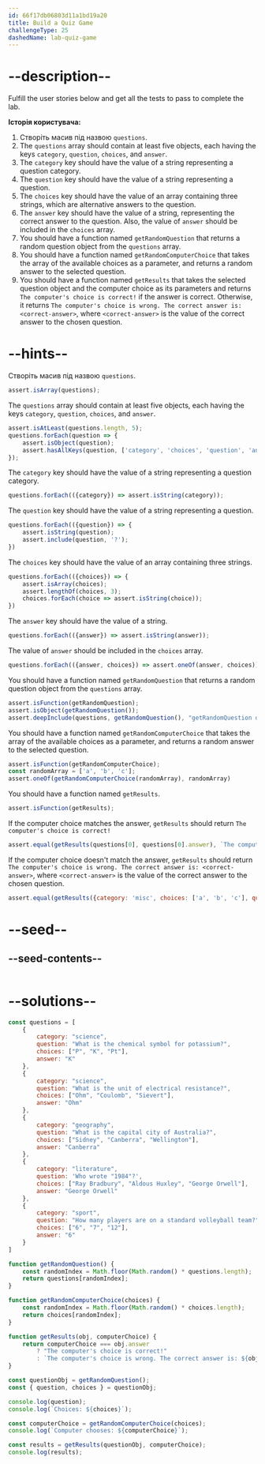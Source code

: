 ```yaml
---
id: 66f17db06803d11a1bd19a20
title: Build a Quiz Game
challengeType: 25
dashedName: lab-quiz-game
---
```


# --description--

Fulfill the user stories below and get all the tests to pass to complete the lab.

**Історія користувача:**

1. Створіть масив під назвою `questions`.
1. The `questions` array should contain at least five objects, each having the keys `category`, `question`, `choices`, and `answer`.
1. The `category` key should have the value of a string representing a question category.
1. The `question` key should have the value of a string representing a question.
1. The `choices` key should have the value of an array containing three strings, which are alternative answers to the question.
1. The `answer` key should have the value of a string, representing the correct answer to the question. Also, the value of `answer` should be included in the `choices` array.
1. You should have a function named `getRandomQuestion` that returns a random question object from the `questions` array.
1. You should have a function named `getRandomComputerChoice` that takes the array of the available choices as a parameter, and returns a random answer to the selected question.
1. You should have a function named `getResults` that takes the selected question object and the computer choice as its parameters and returns `The computer's choice is correct!` if the answer is correct. Otherwise, it returns `The computer's choice is wrong. The correct answer is: <correct-answer>`, where `<correct-answer>` is the value of the correct answer to the chosen question.

# --hints--

Створіть масив під назвою `questions`.

```js
assert.isArray(questions);
```

The `questions` array should contain at least five objects, each having the keys `category`, `question`, `choices`, and `answer`.

```js
assert.isAtLeast(questions.length, 5);
questions.forEach(question => {
    assert.isObject(question);
    assert.hasAllKeys(question, ['category', 'choices', 'question', 'answer']);
});

```

The `category` key should have the value of a string representing a question category.

```js
questions.forEach(({category}) => assert.isString(category));
```

The `question` key should have the value of a string representing a question.

```js
questions.forEach(({question}) => {
    assert.isString(question);
    assert.include(question, '?');
})
```

The `choices` key should have the value of an array containing three strings.

```js
questions.forEach(({choices}) => {
    assert.isArray(choices);
    assert.lengthOf(choices, 3);
    choices.forEach(choice => assert.isString(choice));
})
```

The `answer` key should have the value of a string.

```js
questions.forEach(({answer}) => assert.isString(answer));
```

The value of `answer` should be included in the `choices` array.

```js
questions.forEach(({answer, choices}) => assert.oneOf(answer, choices));
```

You should have a function named `getRandomQuestion` that returns a random question object from the `questions` array.

```js
assert.isFunction(getRandomQuestion);
assert.isObject(getRandomQuestion());
assert.deepInclude(questions, getRandomQuestion(), "getRandomQuestion did not return one of the objects inside questions");
```

You should have a function named `getRandomComputerChoice` that takes the array of the available choices as a parameter, and returns a random answer to the selected question.

```js
assert.isFunction(getRandomComputerChoice);
const randomArray = ['a', 'b', 'c'];
assert.oneOf(getRandomComputerChoice(randomArray), randomArray)
```

You should have a function named `getResults`.

```js
assert.isFunction(getResults);
```

If the computer choice matches the answer, `getResults` should return `The computer's choice is correct!`

```js
assert.equal(getResults(questions[0], questions[0].answer), `The computer's choice is correct!`);
```

If the computer choice doesn't match the answer, `getResults` should return `The computer's choice is wrong. The correct answer is: <correct-answer>`, where `<correct-answer>` is the value of the correct answer to the chosen question.

```js
assert.equal(getResults({category: 'misc', choices: ['a', 'b', 'c'], question: "question?", answer: "b"}, "a"), `The computer's choice is wrong. The correct answer is: b`)
```

# --seed--

## --seed-contents--

```js

```

# --solutions--

```js
const questions = [
    {
        category: "science",
        question: "What is the chemical symbol for potassium?",
        choices: ["P", "K", "Pt"],
        answer: "K"
    },
    {
        category: "science",
        question: "What is the unit of electrical resistance?",
        choices: ["Ohm", "Coulomb", "Sievert"],
        answer: "Ohm"
    },
    {
        category: "geography",
        question: "What is the capital city of Australia?",
        choices: ["Sidney", "Canberra", "Wellington"],
        answer: "Canberra"
    },
    {
        category: "literature",
        question: 'Who wrote "1984"?',
        choices: ["Ray Bradbury", "Aldous Huxley", "George Orwell"],
        answer: "George Orwell"
    },
    {
        category: "sport",
        question: "How many players are on a standard volleyball team?",
        choices: ["6", "7", "12"],
        answer: "6"
    }
]

function getRandomQuestion() {
    const randomIndex = Math.floor(Math.random() * questions.length);
    return questions[randomIndex];
}

function getRandomComputerChoice(choices) {
    const randomIndex = Math.floor(Math.random() * choices.length);
    return choices[randomIndex];
}

function getResults(obj, computerChoice) {
    return computerChoice === obj.answer
        ? "The computer's choice is correct!"
        : `The computer's choice is wrong. The correct answer is: ${obj.answer}`;
}

const questionObj = getRandomQuestion();
const { question, choices } = questionObj;

console.log(question);
console.log(`Choices: ${choices}`);

const computerChoice = getRandomComputerChoice(choices);
console.log(`Computer chooses: ${computerChoice}`);

const results = getResults(questionObj, computerChoice);
console.log(results);

```
